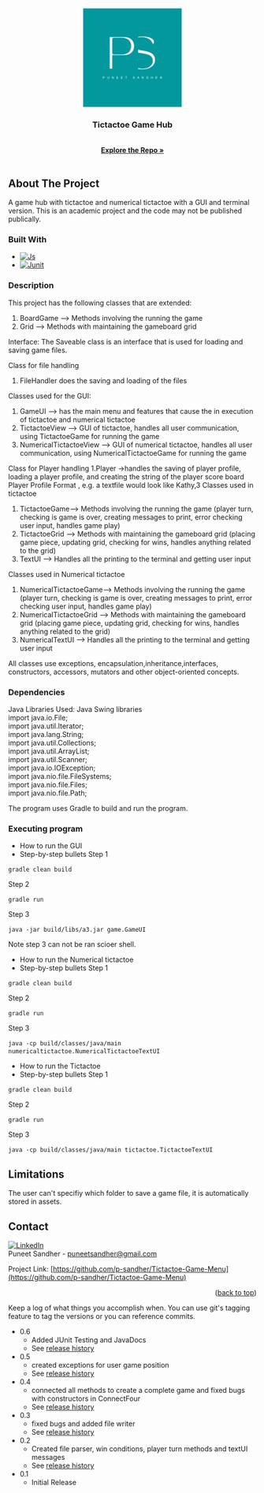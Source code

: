 <!-- Improved compatibility of back to top link: See: https://github.com/othneildrew/Best-README-Template/pull/73 -->
<a name="readme-top"></a>
<!--
*** Thanks for checking out the Best-README-Template. If you have a suggestion
*** that would make this better, please fork the repo and create a pull request
*** or simply open an issue with the tag "enhancement".
*** Don't forget to give the project a star!
*** Thanks again! Now go create something AMAZING! :D
-->



<!-- PROJECT SHIELDS -->
<!--
*** I'm using markdown "reference style" links for readability.
*** Reference links are enclosed in brackets [ ] instead of parentheses ( ).
*** See the bottom of this document for the declaration of the reference variables
*** for contributors-url, forks-url, etc. This is an optional, concise syntax you may use.
*** https://www.markdownguide.org/basic-syntax/#reference-style-links
-->



<!-- PROJECT LOGO -->
<br />
<div align="center">
  <a href="https://github.com/p-sandher/Tictactoe-Game-Menu/">
    <img src="puneet-sandher-logo.png" alt="Logo" width="200" height="200">
  </a>

<h3 align="center">Tictactoe Game Hub</h3>

  <p align="center">
    <br />
    <a href="https://github.com/p-sandher/Tictactoe-Game-Menu/"><strong>Explore the Repo »</strong></a>
    <br />
    <br />

  </p>
</div>


## About The Project

A game hub with tictactoe and numerical tictactoe with a GUI and terminal version. This is an academic project and the code may not be published publically.

### Built With
* [![Js][Js]][Js-url]
* [![Junit][Junit]][Junit-url]

### Description

This project has the following classes that are extended:
1. BoardGame --> Methods involving the running the game
2. Grid --> Methods with maintaining the gameboard grid 

Interface:
The Saveable class is an interface that is used for loading and saving game files.

Class for file handling
1. FileHandler does the saving and loading of the files

Classes used for the GUI:
1. GameUI --> has the main menu and features that cause the in execution of tictactoe and numerical tictactoe
2. TictactoeView --> GUI of tictactoe, handles all user communication, using TictactoeGame for running the game
3. NumericalTictactoeView --> GUI of numerical tictactoe, handles all user communication, using NumericalTictactoeGame for running the game

Class for Player handling
1.Player ->handles the saving of player profile, loading a player profile, and creating the string of the player score board 
Player Profile Format 
<Name>,<Games Won>
e.g. a textfile would look like 
Kathy,3
Classes used in tictactoe
1. TictactoeGame--> Methods involving the running the game (player turn, checking is game is over, creating messages to print, error checking user input, handles game play)
2. TictactoeGrid --> Methods with maintaining the gameboard grid (placing game piece, updating grid, checking for wins, handles anything related to the grid)
3. TextUI --> Handles all the printing to the terminal and getting user input

Classes used in Numerical tictactoe
1. NumericalTictactoeGame--> Methods involving the running the game (player turn, checking is game is over, creating messages to print, error checking user input, handles game play)
2. NumericalTictactoeGrid --> Methods with maintaining the gameboard grid (placing game piece, updating grid, checking for wins, handles anything related to the grid)
3. NumericalTextUI --> Handles all the printing to the terminal and getting user input


All classes use exceptions, encapsulation,inheritance,interfaces, constructors, accessors, mutators and other object-oriented concepts.


### Dependencies

Java Libraries Used: 
    Java Swing libraries<br />
    import java.io.File;<br />
    import java.util.Iterator;<br />
    import java.lang.String;<br />
    import java.util.Collections;<br />
    import java.util.ArrayList;<br />
    import java.util.Scanner;<br />
    import java.io.IOException;<br />
    import java.nio.file.FileSystems;<br />
    import java.nio.file.Files;<br />
    import java.nio.file.Path;<br />

The program uses Gradle to build and run the program.


### Executing program

* How to run the GUI
* Step-by-step bullets
Step 1
```
gradle clean build
```
Step 2
```
gradle run
```
Step 3 
```
java -jar build/libs/a3.jar game.GameUI
```
Note step 3 can not be ran scioer shell. 
* How to run the Numerical tictactoe
* Step-by-step bullets
Step 1
```
gradle clean build
```
Step 2
```
gradle run
```
Step 3 
```
java -cp build/classes/java/main numericaltictactoe.NumericalTictactoeTextUI
```
* How to run the Tictactoe
* Step-by-step bullets
Step 1
```
gradle clean build
```
Step 2
```
gradle run
```
Step 3 
```
java -cp build/classes/java/main tictactoe.TictactoeTextUI
```

## Limitations

The user can't specifiy which folder to save a game file, it is automatically stored in assets.

<!-- CONTACT -->
## Contact


[![LinkedIn][linkedin-shield]][linkedin-url]
<br />
Puneet Sandher -  puneetsandher@gmail.com

Project Link: [https://github.com/p-sandher/Tictactoe-Game-Menu](https://github.com/p-sandher/Tictactoe-Game-Menu)


<p align="right">(<a href="#readme-top">back to top</a>)</p>

Keep a log of what things you accomplish when.  You can use git's tagging feature to tag the versions or you can reference commits.
* 0.6
    * Added JUnit Testing and JavaDocs
    * See [release history](https://github.com/p-sandher/Tictactoe-Game-Menu)
* 0.5
    * created exceptions for user game position
    * See [release history](https://github.com/p-sandher/Tictactoe-Game-Menu)
* 0.4
    * connected all methods to create a complete game and fixed bugs with constructors in ConnectFour
    * See [release history](https://github.com/p-sandher/Tictactoe-Game-Menu)
* 0.3
    * fixed bugs and added file writer
    * See [release history](https://github.com/p-sandher/Tictactoe-Game-Menu)
* 0.2
    * Created file parser, win conditions, player turn methods and textUI messages
    * See [release history](https://github.com/p-sandher/Tictactoe-Game-Menu)
* 0.1
    * Initial Release



[linkedin-shield]: https://img.shields.io/badge/-LinkedIn-black.svg?style=for-the-badge&logo=linkedin&colorB=555
[linkedin-url]: https://www.linkedin.com/in/puneet-sandher/
[Js]: https://img.shields.io/badge/Java-323330?style=for-the-badge&logo=javascript&logoColor=F7DF1E
[Js-url]: https://docs.oracle.com/en/java/
[Junit]: https://img.shields.io/badge/Junit5-25A162?style=for-the-badge&logo=junit5&logoColor=white
[Junit-url]: https://junit.org/junit5/docs/current/user-guide/


